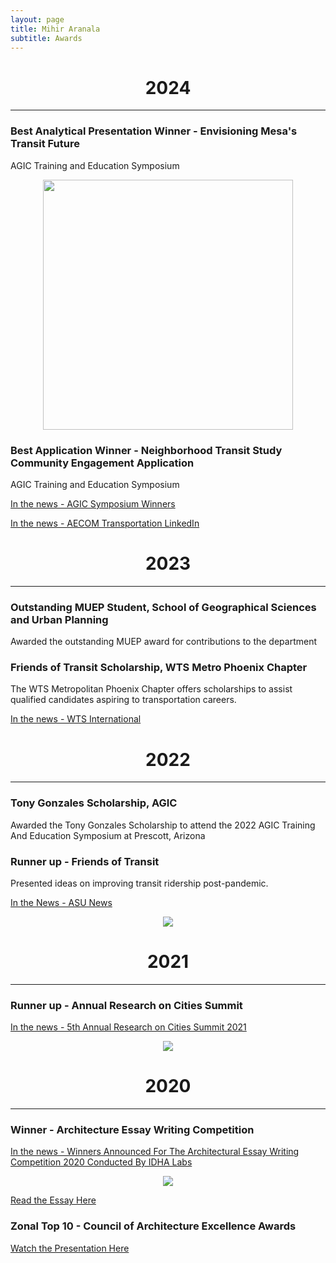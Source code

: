 ```yaml
---
layout: page
title: Mihir Aranala
subtitle: Awards
---
```



<center><h1>2024 </h1> </center>

---

### Best Analytical Presentation Winner - Envisioning Mesa's Transit Future
AGIC Training and Education Symposium
<center>
<img src="https://github.com/infinymihir/website/blob/master/assets/img/IMG_7546.JPG?raw=true" width="400"></center>

### Best Application Winner - Neighborhood Transit Study Community Engagement Application
AGIC Training and Education Symposium

<a class="link-text" href="https://sites.google.com/azdot.gov/agicsymposiumawardwinners/2024-award-winners?authuser=0"> In the news - AGIC Symposium Winners </a> 

<a class="link-text" href="https://www.linkedin.com/posts/aecomtransportation_agic2024-gis-transitplanning-activity-7244353408718004225-bbqT?utm_source=share&utm_medium=member_desktop&rcm=ACoAAAu2aCkBtWFxNMT7p1icjotTktyKsK1-bbI">In the news - AECOM Transportation LinkedIn</a>


<center><h1>2023 </h1> </center>

---

### Outstanding MUEP Student, School of Geographical Sciences and Urban Planning
Awarded the outstanding MUEP award for contributions to the department

### Friends of Transit Scholarship, WTS Metro Phoenix Chapter
The WTS Metropolitan Phoenix Chapter offers scholarships to assist qualified candidates aspiring to transportation careers.



<a class="link-text" href="https://www.wtsinternational.org/chapters/metro-phoenix/scholarships/2023-scholarship-recipients"> In the news - WTS International</a>

<center><h1>2022 </h1> </center>

---

### Tony Gonzales Scholarship, AGIC
Awarded the Tony Gonzales Scholarship to attend the 2022 AGIC Training And Education Symposium at Prescott, Arizona 


### Runner up - Friends of Transit
Presented ideas on improving transit ridership post-pandemic. 

<a class="link-text" href="https://news.asu.edu/sites/default/files/styles/block_image_16_9_lge/public/0t8a6505_2mp.jpg?itok=ilsA_vVY"> In the News - ASU News</a>

<center><img src="https://news.asu.edu/sites/default/files/styles/block_image_16_9_lge/public/0t8a6505_2mp.jpg?itok=ilsA_vVY" ></center>


<center><h1>2021 </h1> </center>

---

### Runner up - Annual Research on Cities Summit
<a class="link-text" href="https://shs.xim.edu.in/wp-content/uploads/2021/02/ARCS-5.0-Report.pdf"> In the news - 5th Annual Research on Cities Summit 2021</a>

<center>
<img src="https://github.com/infinymihir/website/blob/master/assets/img/mihir-arcs.png?raw=true"></center>

<center><h1>2020 </h1> </center>

---

### Winner - Architecture Essay Writing Competition

<a class="link-text" href="https://thearchitectsdiary.com/winners-announced-for-the-architectural-essay-writing-competition-2020-conducted-by-idha-labs/">In the news - Winners Announced For The Architectural Essay Writing Competition 2020 Conducted By IDHA Labs</a>

<center><img src="https://thearchitectsdiary.com/wp-content/uploads/2020/12/Screenshot-2020-12-18-at-12.17.32-PM-1024x735.png" ></center>

<a class="link-text" href="https://infinymihir.github.io/website/2020-10-13-Are-We-Designing-Smart-Cities-or-Smart-Looking-Cities">Read the Essay Here </a>



### Zonal Top 10 - Council of Architecture Excellence Awards

<a class="link-text" href="https://infinymihir.github.io/website/2024-08-23-COA-excellence-awards">Watch the Presentation Here</a>
